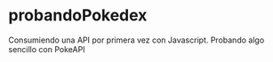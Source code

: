 # probandoPokedex
Consumiendo una API por primera vez con Javascript. Probando algo sencillo con PokeAPI

